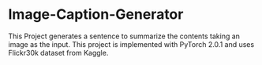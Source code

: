 # Image-Caption-Generator
This Project generates a sentence to summarize the contents taking an image as the input. This project is implemented with PyTorch 2.0.1 and uses Flickr30k dataset from Kaggle.
